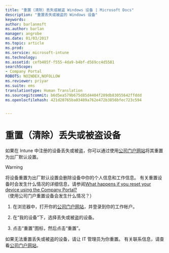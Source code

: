 ```yaml
---
title: "重置（清除）丢失或被盗 Windows 设备 | Microsoft Docs"
description: "重置丢失或被盗的 Windows 设备"
keywords: 
author: barlanmsft
ms.author: barlan
manager: angrobe
ms.date: 01/03/2017
ms.topic: article
ms.prod: 
ms.service: microsoft-intune
ms.technology: 
ms.assetid: cefb485f-f555-4da9-b4bf-d569cc4d5581
searchScope:
- Company Portal
ROBOTS: NOINDEX,NOFOLLOW
ms.reviewer: priyar
ms.suite: ems
translationtype: Human Translation
ms.sourcegitcommit: b6d5ea579b675d85d4404f289db83055642ffddd
ms.openlocfilehash: 421d20765ba03489a762e472b3856bfec723c594


---
```



# <a name="reset-erase-your-lost-or-stolen-device"></a>重置（清除）丢失或被盗设备

如果在 Intune 中注册的设备丢失或被盗，你可以通过使用[公司门户网站](http://portal.manage.microsoft.com)将其重置为出厂默认设置。


> [!WARNING]
> 将设备重置为出厂默认设置会删除设备中你的个人信息和工作信息。 有关重置设备时会发生什么情况的详细信息，请参阅[What happens if you reset your device using the Company Portal?](what-happens-if-you-reset-your-device-using-the-company-portal-windows.md)（使用公司门户重置设备会发生什么情况？）


1.  在浏览器中，打开你的[公司门户网站](http://portal.manage.microsoft.com)，并登录到你的工作帐户。

2.  在“我的设备”下，选择丢失或被盗的设备。

3.  点击“重置”图标，然后点击“重置”。

如果无法重置丢失或被盗的设备，请让 IT 管理员为你重置。 有关联系信息，请查看[公司门户网站](http://portal.manage.microsoft.com)。



<!--HONumber=Dec16_HO2-->


